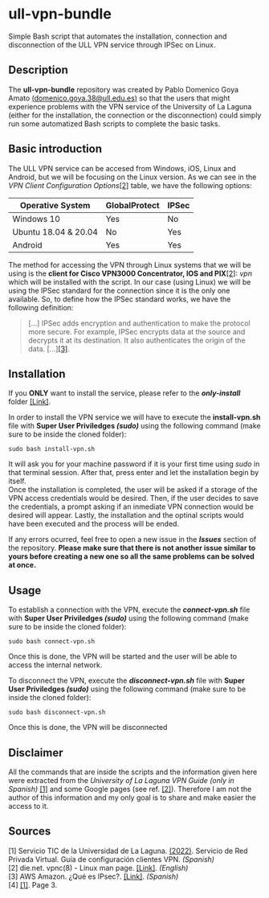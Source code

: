 # ull-vpn-bundle
Simple Bash script that automates the installation, connection and disconnection of the ULL VPN service through IPSec on Linux.

## Description
The **ull-vpn-bundle** repository was created by Pablo Domenico Goya Amato [(domenico.goya.38@ull.edu.es)](mailto:domenico.goya.38@ull.edu.es) so that the users that might experience problems with the VPN service
of the University of La Laguna (either for the installation, the connection or the disconnection) could simply run some automatized Bash scripts to complete the basic tasks.

## Basic introduction
The ULL VPN service can be accesed from Windows, iOS, Linux and Android, but we will be focusing on the Linux version. As we can see in the _VPN Client Configuration Options_[[2]](#2) table,
we have the following options:

|Operative System|GlobalProtect|IPSec|
|---|---|---|
|Windows 10|Yes|No|
|Ubuntu 18.04 & 20.04|No|Yes|
|Android|Yes|Yes|

The method for accessing the VPN through Linux systems that we will be using is the **client for Cisco VPN3000 Concentrator, IOS and PIX**[[2]](#2): *vpn* which will be installed with the script.
In our case (using Linux) we will be using the IPSec standard for the connection since it is the only one available. So, to define how the IPSec standard works, we have the following definition:

> [...] IPSec adds encryption and authentication to make the protocol more secure. For example, IPSec encrypts data at the source and decrypts it at its destination. It also authenticates the origin of the data. [...][[3]](#3).

## Installation
If you **ONLY** want to install the service, please refer to the ***only-install*** folder [[Link]](https://github.com/domenicogoya/ull-vpn-bundle/only-install).

In order to install the VPN service we will have to execute the **install-vpn.sh** file with **Super User Priviledges _(sudo)_** using the following command (make sure to be inside the cloned folder):

``sudo bash install-vpn.sh``

It will ask you for your machine password if it is your first time using _sudo_ in that terminal session. After that, press enter and let the installation begin by itself.<br>
Once the installation is completed, the user will be asked if a storage of the VPN access credentials would be desired. Then, if the user decides to save the credentials, a prompt
asking if an inmediate VPN connection would be desired will appear. Lastly, the installation and the optinal scripts would have been executed and the process will be ended.<br>

If any errors ocurred, feel free to open a new issue in the ***Issues*** section of the repository. __Please make sure that there is not another issue similar to yours before creating a new one
so all the same problems can be solved at once.__

## Usage
To establish a connection with the VPN, execute the ***connect-vpn.sh*** file with **Super User Priviledges _(sudo)_** using the following command (make sure to be inside the cloned folder):

``sudo bash connect-vpn.sh``

Once this is done, the VPN will be started and the user will be able to access the internal network.<br>

To disconnect the VPN, execute the ***disconnect-vpn.sh*** file with **Super User Priviledges _(sudo)_** using the following command (make sure to be inside the cloned folder):

``sudo bash disconnect-vpn.sh``

Once this is done, the VPN will be disconnected <br>

## Disclaimer
All the commands that are inside the scripts and the information given here were extracted from the *University of La Laguna VPN Guide (only in Spanish)* [[1]](#1) and some Google pages (see ref. [[2]](#2)). 
Therefore I am not the author of this information and my only goal is to share and make easier the access to it.

## Sources
<a id="1">[1]</a>
Servicio TIC de la Universidad de La Laguna. [(2022)](https://docs.google.com/document/d/1xhSRVqo6y5HYtQQtBemLEwDG6a_yjGlzrxjwuYxIQAk/edit#heading=h.gjdgxs).
Servicio de Red Privada Virtual.
Guía de configuración clientes VPN. _(Spanish)_<br>
<a id="2">[2]</a>
die.net.
vpnc(8) - Linux man page. [[Link]](https://linux.die.net/man/8/vpnc). _(English)_<br>
<a id="3">[3]</a>
AWS Amazon.
¿Qué es IPsec?. [[Link]](https://aws.amazon.com/es/what-is/ipsec/). _(Spanish)_<br>
<a id="4">[4]</a>
[[1]](#1). Page 3.
